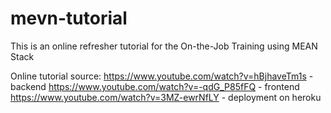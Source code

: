# mevn-tutorial

This is an online refresher tutorial for the On-the-Job Training using MEAN Stack

Online tutorial source:
<https://www.youtube.com/watch?v=hBjhaveTm1s> - backend
<https://www.youtube.com/watch?v=-qdG_P85fFQ> - frontend
<https://www.youtube.com/watch?v=3MZ-ewrNfLY> - deployment on heroku
